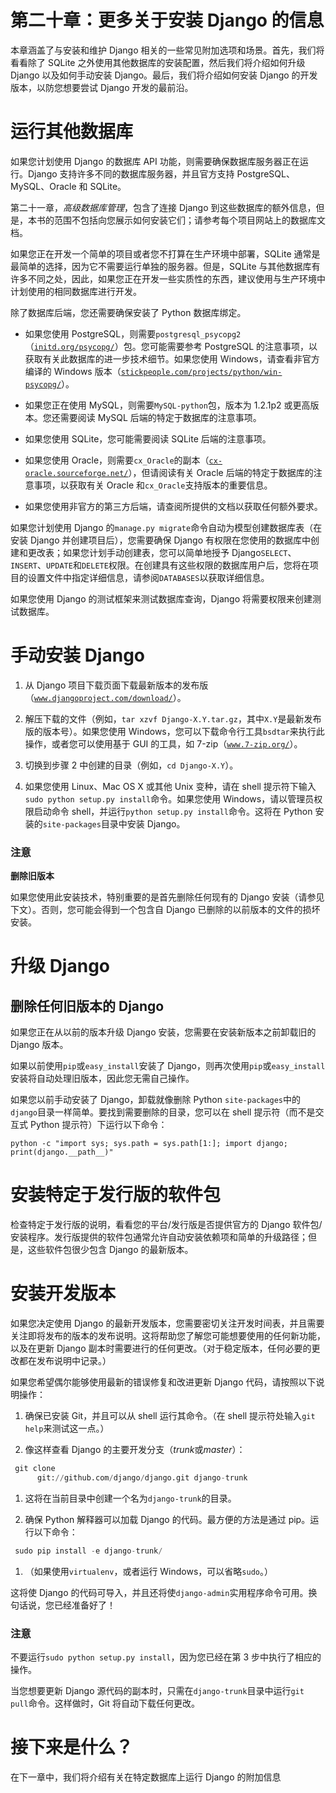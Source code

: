 # 第二十章：更多关于安装 Django 的信息

本章涵盖了与安装和维护 Django 相关的一些常见附加选项和场景。首先，我们将看看除了 SQLite 之外使用其他数据库的安装配置，然后我们将介绍如何升级 Django 以及如何手动安装 Django。最后，我们将介绍如何安装 Django 的开发版本，以防您想要尝试 Django 开发的最前沿。

# 运行其他数据库

如果您计划使用 Django 的数据库 API 功能，则需要确保数据库服务器正在运行。Django 支持许多不同的数据库服务器，并且官方支持 PostgreSQL、MySQL、Oracle 和 SQLite。

第二十一章，*高级数据库管理*，包含了连接 Django 到这些数据库的额外信息，但是，本书的范围不包括向您展示如何安装它们；请参考每个项目网站上的数据库文档。

如果您正在开发一个简单的项目或者您不打算在生产环境中部署，SQLite 通常是最简单的选择，因为它不需要运行单独的服务器。但是，SQLite 与其他数据库有许多不同之处，因此，如果您正在开发一些实质性的东西，建议使用与生产环境中计划使用的相同数据库进行开发。

除了数据库后端，您还需要确保安装了 Python 数据库绑定。

+   如果您使用 PostgreSQL，则需要`postgresql_psycopg2`（[`initd.org/psycopg/`](http://initd.org/psycopg/)）包。您可能需要参考 PostgreSQL 的注意事项，以获取有关此数据库的进一步技术细节。如果您使用 Windows，请查看非官方编译的 Windows 版本（[`stickpeople.com/projects/python/win-psycopg/`](http://stickpeople.com/projects/python/win-psycopg/)）。

+   如果您正在使用 MySQL，则需要`MySQL-python`包，版本为 1.2.1p2 或更高版本。您还需要阅读 MySQL 后端的特定于数据库的注意事项。

+   如果您使用 SQLite，您可能需要阅读 SQLite 后端的注意事项。

+   如果您使用 Oracle，则需要`cx_Oracle`的副本（[`cx-oracle.sourceforge.net/`](http://cx-oracle.sourceforge.net/)），但请阅读有关 Oracle 后端的特定于数据库的注意事项，以获取有关 Oracle 和`cx_Oracle`支持版本的重要信息。

+   如果您使用非官方的第三方后端，请查阅所提供的文档以获取任何额外要求。

如果您计划使用 Django 的`manage.py migrate`命令自动为模型创建数据库表（在安装 Django 并创建项目后），您需要确保 Django 有权限在您使用的数据库中创建和更改表；如果您计划手动创建表，您可以简单地授予 Django`SELECT`、`INSERT`、`UPDATE`和`DELETE`权限。在创建具有这些权限的数据库用户后，您将在项目的设置文件中指定详细信息，请参阅`DATABASES`以获取详细信息。

如果您使用 Django 的测试框架来测试数据库查询，Django 将需要权限来创建测试数据库。

# 手动安装 Django

1.  从 Django 项目下载页面下载最新版本的发布版（[`www.djangoproject.com/download/`](https://www.djangoproject.com/download/)）。

1.  解压下载的文件（例如，`tar xzvf Django-X.Y.tar.gz`，其中`X.Y`是最新发布版的版本号）。如果您使用 Windows，您可以下载命令行工具`bsdtar`来执行此操作，或者您可以使用基于 GUI 的工具，如 7-zip（[`www.7-zip.org/`](http://www.7-zip.org/)）。

1.  切换到步骤 2 中创建的目录（例如，`cd Django-X.Y`）。

1.  如果您使用 Linux、Mac OS X 或其他 Unix 变种，请在 shell 提示符下输入`sudo python setup.py install`命令。如果您使用 Windows，请以管理员权限启动命令 shell，并运行`python setup.py install`命令。这将在 Python 安装的`site-packages`目录中安装 Django。

### 注意

**删除旧版本**

如果您使用此安装技术，特别重要的是首先删除任何现有的 Django 安装（请参见下文）。否则，您可能会得到一个包含自 Django 已删除的以前版本的文件的损坏安装。

# 升级 Django

## 删除任何旧版本的 Django

如果您正在从以前的版本升级 Django 安装，您需要在安装新版本之前卸载旧的 Django 版本。

如果以前使用`pip`或`easy_install`安装了 Django，则再次使用`pip`或`easy_install`安装将自动处理旧版本，因此您无需自己操作。

如果您以前手动安装了 Django，卸载就像删除 Python `site-packages`中的`django`目录一样简单。要找到需要删除的目录，您可以在 shell 提示符（而不是交互式 Python 提示符）下运行以下命令：

`python -c "import sys; sys.path = sys.path[1:]; import django; print(django.__path__)"`

# 安装特定于发行版的软件包

检查特定于发行版的说明，看看您的平台/发行版是否提供官方的 Django 软件包/安装程序。发行版提供的软件包通常允许自动安装依赖项和简单的升级路径；但是，这些软件包很少包含 Django 的最新版本。

# 安装开发版本

如果您决定使用 Django 的最新开发版本，您需要密切关注开发时间表，并且需要关注即将发布的版本的发布说明。这将帮助您了解您可能想要使用的任何新功能，以及在更新 Django 副本时需要进行的任何更改。（对于稳定版本，任何必要的更改都在发布说明中记录。）

如果您希望偶尔能够使用最新的错误修复和改进更新 Django 代码，请按照以下说明操作：

1.  确保已安装 Git，并且可以从 shell 运行其命令。（在 shell 提示符处输入`git help`来测试这一点。）

1.  像这样查看 Django 的主要开发分支（*trunk*或*master*）：

```py
 git clone 
      git://github.com/django/django.git django-trunk

```

1.  这将在当前目录中创建一个名为`django-trunk`的目录。

1.  确保 Python 解释器可以加载 Django 的代码。最方便的方法是通过 pip。运行以下命令：

```py
 sudo pip install -e django-trunk/

```

1.  （如果使用`virtualenv`，或者运行 Windows，可以省略`sudo`。）

这将使 Django 的代码可导入，并且还将使`django-admin`实用程序命令可用。换句话说，您已经准备好了！

### 注意

不要运行`sudo python setup.py install`，因为您已经在第 3 步中执行了相应的操作。

当您想要更新 Django 源代码的副本时，只需在`django-trunk`目录中运行`git pull`命令。这样做时，Git 将自动下载任何更改。

# 接下来是什么？

在下一章中，我们将介绍有关在特定数据库上运行 Django 的附加信息
